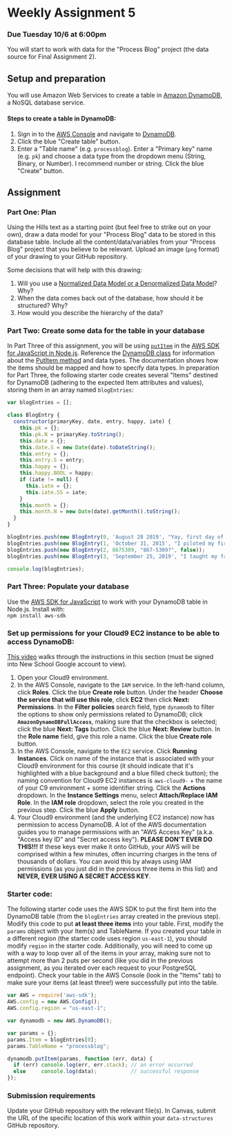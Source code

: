 # Weekly Assignment 5

### Due Tuesday 10/6 at 6:00pm

You will start to work with data for the "Process Blog" project (the data source for Final Assignment 2). 

## Setup and preparation

You will use Amazon Web Services to create a table in [Amazon DynamoDB](https://aws.amazon.com/dynamodb/), a NoSQL database service. 

#### Steps to create a table in DynamoDB: 

1. Sign in to the [AWS Console](https://aws.amazon.com/console/) and navigate to [DynamoDB](https://console.aws.amazon.com/dynamodb/home?region=us-east-1).  
2. Click the blue "Create table" button.  
3. Enter a "Table name" (e.g. `processblog`). Enter a "Primary key" name (e.g. `pk`) and choose a data type from the dropdown menu (String, Binary, or Number). I recommend number or string. Click the blue "Create" button.    

## Assignment

### Part One: Plan

Using the Hills text as a starting point (but feel free to strike out on your own), draw a data model for your "Process Blog" data to be stored in this database table. Include all the content/data/variables from your "Process Blog" project that you believe to be relevant. Upload an image (`png` format) of your drawing to your GitHub repository.  

Some decisions that will help with this drawing:  
1. Will you use a [Normalized Data Model or a Denormalized Data Model](https://www.quora.com/What-is-normalized-vs-denormalized-data)? Why?  
2. When the data comes back out of the database, how should it be structured? Why?  
3. How would you describe the hierarchy of the data?  

### Part Two: Create some data for the table in your database

In Part Three of this assignment, you will be using [`putItem`](https://docs.aws.amazon.com/AWSJavaScriptSDK/latest/AWS/DynamoDB.html#putItem-property) in the [AWS SDK for JavaScript in Node.js](https://aws.amazon.com/sdk-for-node-js/). Reference the [DynamoDB class](https://docs.aws.amazon.com/AWSJavaScriptSDK/latest/AWS/DynamoDB.html) for information about the [PutItem method](https://docs.aws.amazon.com/AWSJavaScriptSDK/latest/AWS/DynamoDB.html#putItem-property) and data types. The documentation shows how the items should be mapped and how to specify data types. In preparation for Part Three, the following starter code creates several "Items" destined for DynamoDB (adhering to the expected Item attributes and values), storing them in an array named `blogEntries`: 

```javascript
var blogEntries = [];

class BlogEntry {
  constructor(primaryKey, date, entry, happy, iate) {
    this.pk = {};
    this.pk.N = primaryKey.toString();
    this.date = {}; 
    this.date.S = new Date(date).toDateString();
    this.entry = {};
    this.entry.S = entry;
    this.happy = {};
    this.happy.BOOL = happy; 
    if (iate != null) {
      this.iate = {};
      this.iate.SS = iate; 
    }
    this.month = {};
    this.month.N = new Date(date).getMonth().toString();
  }
}

blogEntries.push(new BlogEntry(0, 'August 28 2019', "Yay, first day of class!", true, ["Cheez-Its", "M&Ms"]));
blogEntries.push(new BlogEntry(1, 'October 31, 2015', "I piloted my first solo flight!", true, ["pancakes"]));
blogEntries.push(new BlogEntry(2, 8675309, "867-5309?", false));
blogEntries.push(new BlogEntry(3, 'September 25, 2019', "I taught my favorite students.", true, ["peas", "carrots"]));

console.log(blogEntries);
```

### Part Three: Populate your database

Use the [AWS SDK for JavaScript](https://docs.aws.amazon.com/AWSJavaScriptSDK/latest/) to work with your DynamoDB table in Node.js. Install with:  
`npm install aws-sdk`

### Set up permissions for your Cloud9 EC2 instance to be able to access DynamoDB: 

[This video](https://drive.google.com/open?id=11ZwSwG6PZUwcPCNOk29RLqRn8qxcFCz-) walks through the instructions in this section (must be signed into New School Google account to view). 

1. Open your Cloud9 environment.  
2. In the AWS Console, navigate to the `IAM` service. In the left-hand column, click **Roles**. Click the blue **Create role** button. Under the header **Choose the service that will use this role**, click **EC2** then click **Next: Permissions**. In the **Filter policies** search field, type `dynamodb` to filter the options to show only permissions related to DynamoDB; click **`AmazonDynamoDBFullAccess`**, making sure that the checkbox is selected; click the blue **Next: Tags** button. Click the blue **Next: Review** button. In the **Role name** field, give this role a name. Click the blue **Create role** button.  
3. In the AWS Console, navigate to the `EC2` service. Click **Running Instances**. Click on name of the instance that is associated with your Cloud9 environment for this course (it should indicate that it's highlighted with a blue background and a blue filled check button); the naming convention for Cloud9 EC2 instances is `aws-cloud9-` + the name of your C9 environment + some identifier string. Click the **Actions** dropdown. In the **Instance Settings** menu, select **Attach/Replace IAM Role**. In the **IAM role** dropdown, select the role you created in the previous step. Click the blue **Apply** button.  
4. Your Cloud9 environment (and the underlying EC2 instance) now has permission to access DynamoDB. A lot of the AWS documentation guides you to manage permissions with an "AWS Access Key" (a.k.a. "Access key ID" and "Secret access key"). **PLEASE DON'T EVER DO THIS!!!** If these keys ever make it onto GitHub, your AWS will be comprised within a few minutes, often incurring charges in the tens of thousands of dollars. You can avoid this by always using IAM permissions (as you just did in the previous three items in this list) and **NEVER, EVER USING A SECRET ACCESS KEY**. 

### Starter code:  

The following starter code uses the AWS SDK to put the first Item into the DynamoDB table (from the `blogEntries` array created in the previous step). Modify this code to put **at least three items** into your table. First, modify the `params` object with your Item(s) and TableName. If you created your table in a different region (the starter code uses region `us-east-1`), you should modify `region` in the starter code. Additionally, you will need to come up with a way to loop over all of the items in your array, making sure not to attempt more than 2 puts per second (like you did in the previous assignment, as you iterated over each request to your PostgreSQL endpoint). Check your table in the AWS Console (look in the "Items" tab) to make sure your items (at least three!) were successfully put into the table.   

```javascript
var AWS = require('aws-sdk');
AWS.config = new AWS.Config();
AWS.config.region = "us-east-1";

var dynamodb = new AWS.DynamoDB();

var params = {};
params.Item = blogEntries[0]; 
params.TableName = "processblog";

dynamodb.putItem(params, function (err, data) {
  if (err) console.log(err, err.stack); // an error occurred
  else     console.log(data);           // successful response
});
```

### Submission requirements

Update your GitHub repository with the relevant file(s). In Canvas, submit the URL of the specific location of this work within your `data-structures` GitHub repository. 
